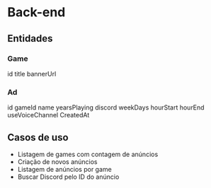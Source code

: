 # Back-end

## Entidades

### Game

id
title
bannerUrl

### Ad

id
gameId
name
yearsPlaying
discord
weekDays
hourStart
hourEnd
useVoiceChannel
CreatedAt

## Casos de uso

- Listagem de games com contagem de anúncios
- Criação de novos anúncios
- Listagem de anúncios por game
- Buscar Discord pelo ID do anúncio
